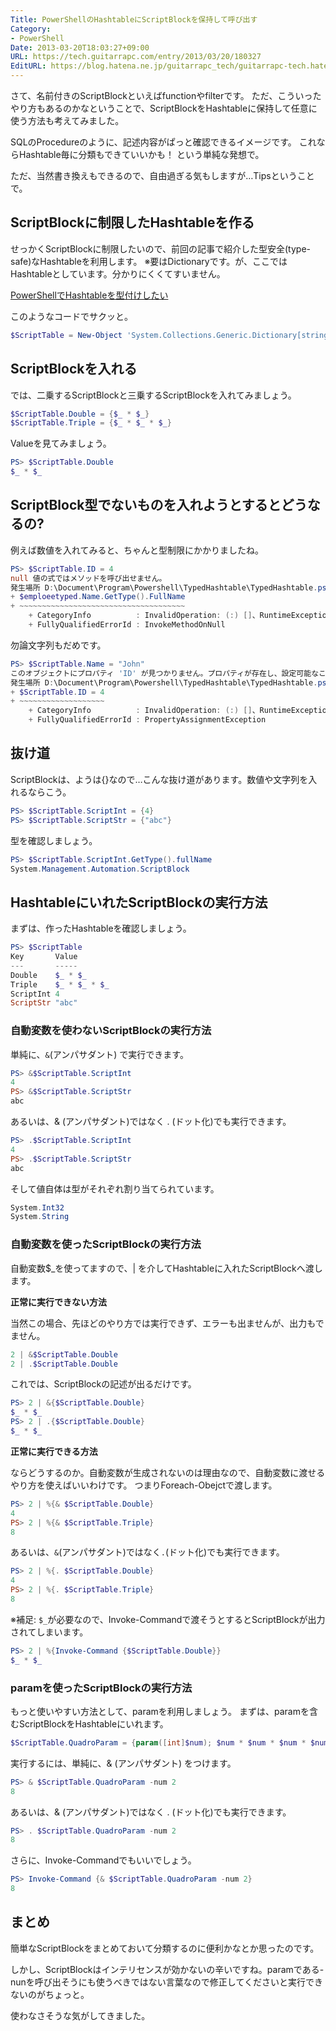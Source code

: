 ```yaml
---
Title: PowerShellのHashtableにScriptBlockを保持して呼び出す
Category:
- PowerShell
Date: 2013-03-20T18:03:27+09:00
URL: https://tech.guitarrapc.com/entry/2013/03/20/180327
EditURL: https://blog.hatena.ne.jp/guitarrapc_tech/guitarrapc-tech.hatenablog.com/atom/entry/6802418398340423913
---
```


<!--
Date: 2013-03-20T18:03:27+09:00
URL: https://tech.guitarrapc.com/entry/2013/03/20/180327
-->

さて、名前付きのScriptBlockといえばfunctionやfilterです。
ただ、こういったやり方もあるのかなということで、ScriptBlockをHashtableに保持して任意に使う方法も考えてみました。

SQLのProcedureのように、記述内容がぱっと確認できるイメージです。
これならHashtable毎に分類もできていいかも！ という単純な発想で。

ただ、当然書き換えもできるので、自由過ぎる気もしますが…Tipsということで。




## ScriptBlockに制限したHashtableを作る
せっかくScriptBlockに制限したいので、前回の記事で紹介した型安全(type-safe)なHashtableを利用します。
※要はDictionaryです。が、ここではHashtableとしています。分かりにくくてすいません。

[PowerShellでHashtableを型付けしたい](https://tech.guitarrapc.com/entry/2013/03/20/170321)

このようなコードでサクッと。

```ps1
$ScriptTable = New-Object 'System.Collections.Generic.Dictionary[string, ScriptBlock]'
```


## ScriptBlockを入れる

では、二乗するScriptBlockと三乗するScriptBlockを入れてみましょう。

```ps1
$ScriptTable.Double = {$_ * $_}
$ScriptTable.Triple = {$_ * $_ * $_}
```

Valueを見てみましょう。

```ps1
PS> $ScriptTable.Double
$_ * $_
```


## ScriptBlock型でないものを入れようとするとどうなるの?

例えば数値を入れてみると、ちゃんと型制限にかかりましたね。

```ps1
PS> $ScriptTable.ID = 4
null 値の式ではメソッドを呼び出せません。
発生場所 D:\Document\Program\Powershell\TypedHashtable\TypedHashtable.ps1:20 文字:1
+ $emploeetyped.Name.GetType().FullName
+ ~~~~~~~~~~~~~~~~~~~~~~~~~~~~~~~~~~~~~
	+ CategoryInfo          : InvalidOperation: (:) []、RuntimeException
	+ FullyQualifiedErrorId : InvokeMethodOnNull
```



勿論文字列もだめです。

```ps1
PS> $ScriptTable.Name = "John"
このオブジェクトにプロパティ 'ID' が見つかりません。プロパティが存在し、設定可能なことを確認してください。
発生場所 D:\Document\Program\Powershell\TypedHashtable\TypedHashtable.ps1:27 文字:1
+ $ScriptTable.ID = 4
+ ~~~~~~~~~~~~~~~~~~~
	+ CategoryInfo          : InvalidOperation: (:) []、RuntimeException
	+ FullyQualifiedErrorId : PropertyAssignmentException
```


## 抜け道

ScriptBlockは、ようは{}なので…こんな抜け道があります。数値や文字列を入れるならこう。

```ps1
PS> $ScriptTable.ScriptInt = {4}
PS> $ScriptTable.ScriptStr = {"abc"}
```


型を確認しましょう。

```ps1
PS> $ScriptTable.ScriptInt.GetType().fullName
System.Management.Automation.ScriptBlock
```


## HashtableにいれたScriptBlockの実行方法

まずは、作ったHashtableを確認しましょう。

```ps1
PS> $ScriptTable
Key       Value
---       -----
Double    $_ * $_
Triple    $_ * $_ * $_
ScriptInt 4
ScriptStr "abc"
```


### 自動変数を使わないScriptBlockの実行方法

単純に、`&`(アンパサダント) で実行できます。

```ps1
PS> &$ScriptTable.ScriptInt
4
PS> &$ScriptTable.ScriptStr
abc
```


あるいは、& (アンパサダント)ではなく . (ドット化)でも実行できます。

```ps1
PS> .$ScriptTable.ScriptInt
4
PS> .$ScriptTable.ScriptStr
abc
```


そして値自体は型がそれぞれ割り当てられています。

```ps1
System.Int32
System.String
```


### 自動変数を使ったScriptBlockの実行方法

自動変数$_を使ってますので、| を介してHashtableに入れたScriptBlockへ渡します。

**正常に実行できない方法**

当然この場合、先ほどのやり方では実行できず、エラーも出ませんが、出力もでません。

```ps1
2 | &$ScriptTable.Double
2 | .$ScriptTable.Double
```


これでは、ScriptBlockの記述が出るだけです。

```ps1
PS> 2 | &{$ScriptTable.Double}
$_ * $_
PS> 2 | .{$ScriptTable.Double}
$_ * $_
```


**正常に実行できる方法**

ならどうするのか。自動変数が生成されないのは理由なので、自動変数に渡せるやり方を使えばいいわけです。
つまりForeach-Obejctで渡します。

```ps1
PS> 2 | %{& $ScriptTable.Double}
4
PS> 2 | %{& $ScriptTable.Triple}
8
```


あるいは、`&`(アンパサダント)ではなく`.`(ドット化)でも実行できます。

```ps1
PS> 2 | %{. $ScriptTable.Double}
4
PS> 2 | %{. $ScriptTable.Triple}
8
```


※補足: `$_`が必要なので、Invoke-Commandで渡そうとするとScriptBlockが出力されてしまいます。

```ps1
PS> 2 | %{Invoke-Command {$ScriptTable.Double}}
$_ * $_
```

### paramを使ったScriptBlockの実行方法

もっと使いやすい方法として、paramを利用しましょう。
まずは、paramを含むScriptBlockをHashtableにいれます。


```ps1
$ScriptTable.QuadroParam = {param([int]$num); $num * $num * $num * $num}
```


実行するには、単純に、& (アンパサダント) をつけます。

```ps1
PS> & $ScriptTable.QuadroParam -num 2
8
```


あるいは、& (アンパサダント)ではなく . (ドット化)でも実行できます。

```ps1
PS> . $ScriptTable.QuadroParam -num 2
8
```


さらに、Invoke-Commandでもいいでしょう。

```ps1
PS> Invoke-Command {& $ScriptTable.QuadroParam -num 2}
8
```

## まとめ

簡単なScriptBlockをまとめておいて分類するのに便利かなとか思ったのです。

しかし、ScriptBlockはインテリセンスが効かないの辛いですね。paramである-nunを呼び出そうにも使うべきではない言葉なので修正してくださいと実行できないのがちょっと。

使わなさそうな気がしてきました。
